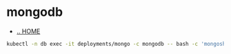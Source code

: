 # mongodb

- [.. HOME](../../../README.md)

```sh
kubectl -n db exec -it deployments/mongo -c mongodb -- bash -c 'mongosh mongodb://$MONGO_INITDB_ROOT_USERNAME:$MONGO_INITDB_ROOT_PASSWORD@localhost --eval "show dbs"'
```
